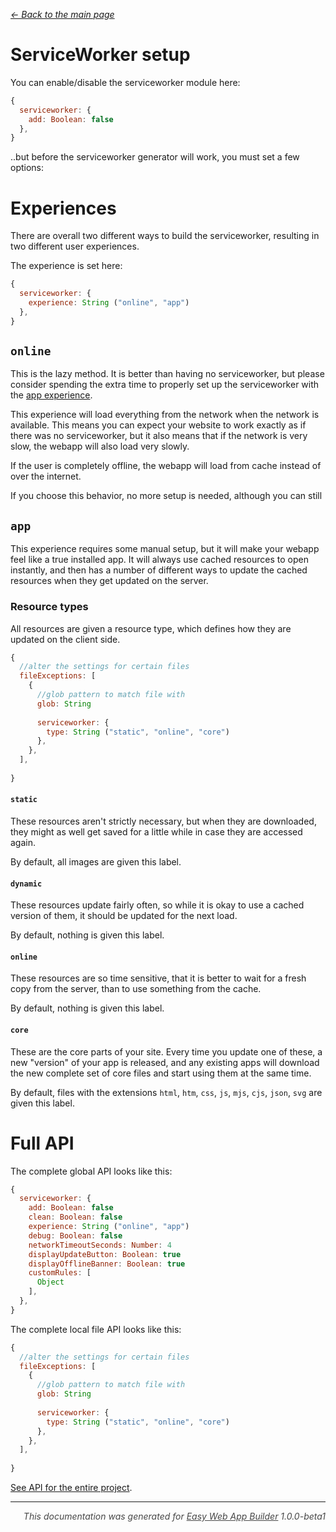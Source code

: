 _[<- Back to the main page](../README.md)_
# ServiceWorker setup
You can enable/disable the serviceworker module here:
```js
{
  serviceworker: {
    add: Boolean: false
  },
}
```
..but before the serviceworker generator will work, you must set a few options:


# Experiences
There are overall two different ways to build the serviceworker, resulting in two different user experiences.

The experience is set here:
```js
{
  serviceworker: {
    experience: String ("online", "app")
  },
}
```

## `online`
This is the lazy method. It is better than having no serviceworker, but please consider spending the extra time to properly set up the serviceworker with the [app experience](#app).

This experience will load everything from the network when the network is available. This means you can expect your website to work exactly as if there was no serviceworker, but it also means that if the network is very slow, the webapp will also load very slowly.

If the user is completely offline, the webapp will load from cache instead of over the internet.

If you choose this behavior, no more setup is needed, although you can still

## `app`
This experience requires some manual setup, but it will make your webapp feel like a true installed app. It will always use cached resources to open instantly, and then has a number of different ways to update the cached resources when they get updated on the server.

### Resource types
All resources are given a resource type, which defines how they are updated on the client side.

```js
{
  //alter the settings for certain files
  fileExceptions: [
    {
      //glob pattern to match file with
      glob: String
      
      serviceworker: {
        type: String ("static", "online", "core")
      },
    },
  ],
  
}
```


#### `static`
These resources aren't strictly necessary, but when they are downloaded, they might as well get saved for a little while in case they are accessed again.

By default, all images are given this label.

#### `dynamic`
These resources update fairly often, so while it is okay to use a cached version of them, it should be updated for the next load.

By default, nothing is given this label.

#### `online`
These resources are so time sensitive, that it is better to wait for a fresh copy from the server, than to use something from the cache.

By default, nothing is given this label.

#### `core`
These are the core parts of your site. Every time you update one of these, a new "version" of your app is released, and any existing apps will download the new complete set of core files and start using them at the same time.

By default, files with the extensions `html`, `htm`, `css`, `js`, `mjs`, `cjs`, `json`, `svg` are given this label.

# Full API
The complete global API looks like this:
```js
{
  serviceworker: {
    add: Boolean: false
    clean: Boolean: false
    experience: String ("online", "app")
    debug: Boolean: false
    networkTimeoutSeconds: Number: 4
    displayUpdateButton: Boolean: true
    displayOfflineBanner: Boolean: true
    customRules: [
      Object
    ],
  },
}
```
The complete local file API looks like this:
```js
{
  //alter the settings for certain files
  fileExceptions: [
    {
      //glob pattern to match file with
      glob: String
      
      serviceworker: {
        type: String ("static", "online", "core")
      },
    },
  ],
  
}
```

[See API for the entire project](./config.md).


---
<p style="opacity:.8;font-style:italic;text-align:right">This documentation was generated for <a href="https://github.com/atjn/easy-web-app-builder#readme">Easy Web App Builder</a> 1.0.0-beta1</p>
